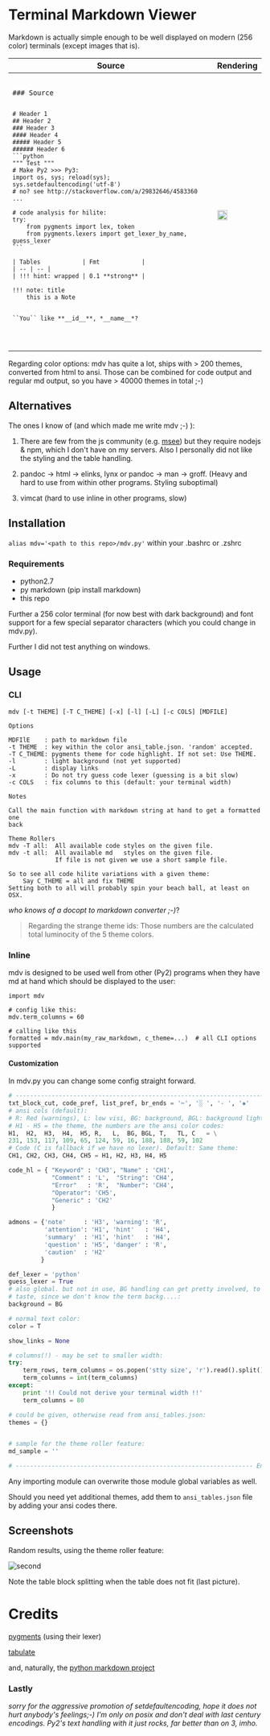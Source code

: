 # Terminal Markdown Viewer

Markdown is actually simple enough to be well displayed on modern (256 color) terminals (except images that is).

<table><thead><tr><th>Source</th><th>Rendering</th></tr></thead>
<tbody><tr><td>
<pre><code>
### Source

	# Header 1
	## Header 2
	### Header 3
	#### Header 4
	##### Header 5
	###### Header 6
	```python
	""" Test """
	# Make Py2 >>> Py3:
	import os, sys; reload(sys); sys.setdefaultencoding('utf-8')
	# no? see http://stackoverflow.com/a/29832646/4583360 ...
	
	# code analysis for hilite:
	try:
	    from pygments import lex, token
	    from pygments.lexers import get_lexer_by_name, guess_lexer
	```
	
	| Tables            | Fmt            |
	| -- | -- |
	| !!! hint: wrapped | 0.1 **strong** |
	    
	!!! note: title
	    this is a Note
	
	
	``You`` like **__id__**, *__name__*?
</code></pre></td><td>

<img width="50%" src="https://github.com/axiros/terminal_markdown_viewer/blob/master/samples/1.png" />

</td></tr></tbody></table>
Regarding color options: mdv has quite a lot, ships with > 200 themes, converted from html to ansi.
Those can be combined for code output and regular md output, so you have > 40000 themes in total ;-)

## Alternatives

The ones I know of (and which made me write mdv ;-) ):

1. There are few from the js community (e.g. [msee](https://www.npmjs.com/package/msee)) but they require nodejs & npm, which I don't have on my servers. Also I personally did not like the styling and the table handling.

2. pandoc -> html -> elinks, lynx or pandoc -> man -> groff. (Heavy and hard to use from within other programs. Styling suboptimal)

3. vimcat (hard to use inline in other programs, slow)

## Installation

``alias mdv='<path to this repo>/mdv.py'`` within your .bashrc or .zshrc

### Requirements
 
- python2.7
- py markdown (pip install markdown)
- this repo

Further a 256 color terminal (for now best with dark background) and font support for a few special separator characters (which you could change in mdv.py).

Further I did not test anything on windows.

## Usage

### CLI

    mdv [-t THEME] [-T C_THEME] [-x] [-l] [-L] [-c COLS] [MDFILE]

	Options

    MDFIlE    : path to markdown file
    -t THEME  : key within the color ansi_table.json. 'random' accepted.
    -T C_THEME: pygments theme for code highlight. If not set: Use THEME.
    -l        : light background (not yet supported)
    -L        : display links
    -x        : Do not try guess code lexer (guessing is a bit slow)
    -c COLS   : fix columns to this (default: your terminal width)

	Notes

    Call the main function with markdown string at hand to get a formatted one
    back

    Theme Rollers
    mdv -T all:  All available code styles on the given file.
    mdv -t all:  All available md   styles on the given file.
                 If file is not given we use a short sample file.

    So to see all code hilite variations with a given theme:
        Say C_THEME = all and fix THEME
    Setting both to all will probably spin your beach ball, at least on OSX.


*who knows of a docopt to markdown converter ;-)*?

> Regarding the strange theme ids: Those numbers are the calculated total luminocity of the 5 theme colors.

### Inline

mdv is designed to be used well from other (Py2) programs when they have md at hand which should be displayed to the user:

	import mdv
	
	# config like this:
	mdv.term_columns = 60
	
	# calling like this
	formatted = mdv.main(my_raw_markdown, c_theme=...)  # all CLI options supported
	
#### Customization

In mdv.py you can change some config straight forward.

```python
# ---------------------------------------------------------------------- Config
txt_block_cut, code_pref, list_pref, br_ends = '✂', '░ ', '- ', '◈'
# ansi cols (default):
# R: Red (warnings), L: low visi, BG: background, BGL: background light, C=code
# H1 - H5 = the theme, the numbers are the ansi color codes:
H1,  H2,  H3,  H4,  H5, R,   L,  BG, BGL, T,   TL, C   = \
231, 153, 117, 109, 65, 124, 59, 16, 188, 188, 59, 102
# Code (C is fallback if we have no lexer). Default: Same theme:
CH1, CH2, CH3, CH4, CH5 = H1, H2, H3, H4, H5

code_hl = { "Keyword" : 'CH3', "Name" : 'CH1',
            "Comment" : 'L',  "String": 'CH4',
            "Error"   : 'R',  "Number": 'CH4',
            "Operator": 'CH5',
            "Generic" : 'CH2'
            }

admons = {'note'     : 'H3', 'warning': 'R',
          'attention': 'H1', 'hint'   : 'H4',
          'summary'  : 'H1', 'hint'   : 'H4',
          'question' : 'H5', 'danger' : 'R',
          'caution'  : 'H2'
         }

def_lexer = 'python'
guess_lexer = True
# also global. but not in use, BG handling can get pretty involved, to do with
# taste, since we don't know the term backg....:
background = BG

# normal text color:
color = T

show_links = None

# columns(!) - may be set to smaller width:
try:
    term_rows, term_columns = os.popen('stty size', 'r').read().split()
    term_columns = int(term_columns)
except:
    print '!! Could not derive your terminal width !!'
    term_columns = 80

# could be given, otherwise read from ansi_tables.json:
themes = {}


# sample for the theme roller feature:
md_sample = ''

# ------------------------------------------------------------------ End Config
```

Any importing module can overwrite those module global variables as well.

Should you need yet additional themes, add them to ``ansi_tables.json`` file by adding your ansi codes there.



## Screenshots

Random results, using the theme roller feature:

![second](https://github.com/axiros/terminal_markdown_viewer/blob/master/samples/2.png)

Note the table block splitting when the table does not fit (last picture).


# Credits

[pygments](http://pygments.org/) (using their lexer)

[tabulate](https://pypi.python.org/pypi/tabulate)

and, naturally, the [python markdown project](https://pythonhosted.org/Markdown/authors.html)




### Lastly

*sorry for the aggressive promotion of setdefaultencoding, hope it does not hurt anybody's feelings;-) I'm only on posix and don't deal with last century encodings. Py2's text handling with it just rocks, far better than on 3, imho.*
